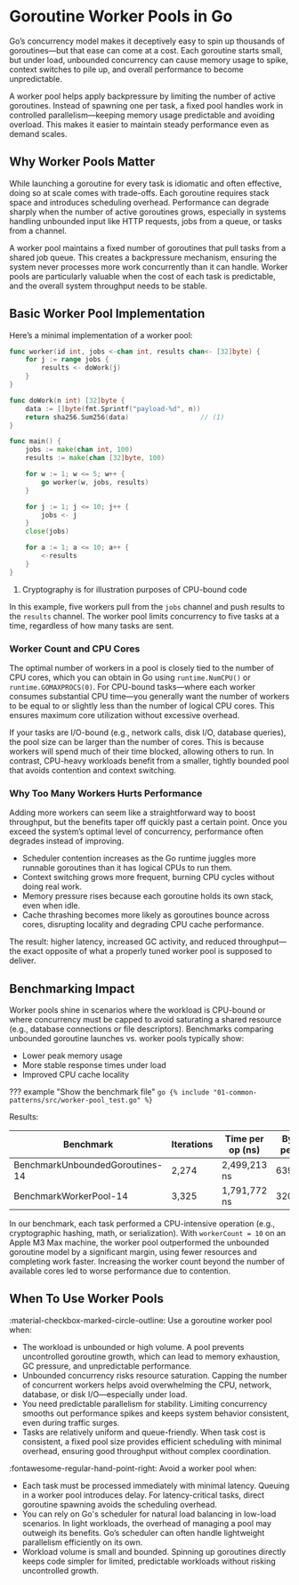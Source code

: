 # Goroutine Worker Pools in Go

Go’s concurrency model makes it deceptively easy to spin up thousands of goroutines—but that ease can come at a cost. Each goroutine starts small, but under load, unbounded concurrency can cause memory usage to spike, context switches to pile up, and overall performance to become unpredictable.

A worker pool helps apply backpressure by limiting the number of active goroutines. Instead of spawning one per task, a fixed pool handles work in controlled parallelism—keeping memory usage predictable and avoiding overload. This makes it easier to maintain steady performance even as demand scales.

## Why Worker Pools Matter

While launching a goroutine for every task is idiomatic and often effective, doing so at scale comes with trade-offs. Each goroutine requires stack space and introduces scheduling overhead. Performance can degrade sharply when the number of active goroutines grows, especially in systems handling unbounded input like HTTP requests, jobs from a queue, or tasks from a channel.

A worker pool maintains a fixed number of goroutines that pull tasks from a shared job queue. This creates a backpressure mechanism, ensuring the system never processes more work concurrently than it can handle. Worker pools are particularly valuable when the cost of each task is predictable, and the overall system throughput needs to be stable.

## Basic Worker Pool Implementation

Here’s a minimal implementation of a worker pool:

```go
func worker(id int, jobs <-chan int, results chan<- [32]byte) {
    for j := range jobs {
        results <- doWork(j)
    }
}

func doWork(n int) [32]byte {
    data := []byte(fmt.Sprintf("payload-%d", n))
    return sha256.Sum256(data)                  // (1)
}

func main() {
    jobs := make(chan int, 100)
    results := make(chan [32]byte, 100)

    for w := 1; w <= 5; w++ {
        go worker(w, jobs, results)
    }

    for j := 1; j <= 10; j++ {
        jobs <- j
    }
    close(jobs)

    for a := 1; a <= 10; a++ {
        <-results
    }
}
```

1. Cryptography is for illustration purposes of CPU-bound code

In this example, five workers pull from the `jobs` channel and push results to the `results` channel. The worker pool limits concurrency to five tasks at a time, regardless of how many tasks are sent.

### Worker Count and CPU Cores

The optimal number of workers in a pool is closely tied to the number of CPU cores, which you can obtain in Go using `runtime.NumCPU()` or `runtime.GOMAXPROCS(0)`. For CPU-bound tasks—where each worker consumes substantial CPU time—you generally want the number of workers to be equal to or slightly less than the number of logical CPU cores. This ensures maximum core utilization without excessive overhead.

If your tasks are I/O-bound (e.g., network calls, disk I/O, database queries), the pool size can be larger than the number of cores. This is because workers will spend much of their time blocked, allowing others to run. In contrast, CPU-heavy workloads benefit from a smaller, tightly bounded pool that avoids contention and context switching.

### Why Too Many Workers Hurts Performance

Adding more workers can seem like a straightforward way to boost throughput, but the benefits taper off quickly past a certain point. Once you exceed the system’s optimal level of concurrency, performance often degrades instead of improving.

- Scheduler contention increases as the Go runtime juggles more runnable goroutines than it has logical CPUs to run them.
- Context switching grows more frequent, burning CPU cycles without doing real work.
- Memory pressure rises because each goroutine holds its own stack, even when idle.
- Cache thrashing becomes more likely as goroutines bounce across cores, disrupting locality and degrading CPU cache performance.

The result: higher latency, increased GC activity, and reduced throughput—the exact opposite of what a properly tuned worker pool is supposed to deliver.

## Benchmarking Impact

Worker pools shine in scenarios where the workload is CPU-bound or where concurrency must be capped to avoid saturating a shared resource (e.g., database connections or file descriptors). Benchmarks comparing unbounded goroutine launches vs. worker pools typically show:

- Lower peak memory usage
- More stable response times under load
- Improved CPU cache locality

??? example "Show the benchmark file"
    ```go
    {% include "01-common-patterns/src/worker-pool_test.go" %}
    ```

Results:

| Benchmark               | Iterations  | Time per op (ns) | Bytes per op | Allocs per op |
|------------------------------|------------|-------------|----------|-----------|
| BenchmarkUnboundedGoroutines-14 | 2,274      | 2,499,213 ns | 639,350  | 39,754    |
| BenchmarkWorkerPool-14         | 3,325      | 1,791,772 ns | 320,707  | 19,762    |

In our benchmark, each task performed a CPU-intensive operation (e.g., cryptographic hashing, math, or serialization). With `workerCount = 10` on an Apple M3 Max machine, the worker pool outperformed the unbounded goroutine model by a significant margin, using fewer resources and completing work faster. Increasing the worker count beyond the number of available cores led to worse performance due to contention.

## When To Use Worker Pools

:material-checkbox-marked-circle-outline: Use a goroutine worker pool when:

- The workload is unbounded or high volume. A pool prevents uncontrolled goroutine growth, which can lead to memory exhaustion, GC pressure, and unpredictable performance.
- Unbounded concurrency risks resource saturation. Capping the number of concurrent workers helps avoid overwhelming the CPU, network, database, or disk I/O—especially under load.
- You need predictable parallelism for stability. Limiting concurrency smooths out performance spikes and keeps system behavior consistent, even during traffic surges.
- Tasks are relatively uniform and queue-friendly. When task cost is consistent, a fixed pool size provides efficient scheduling with minimal overhead, ensuring good throughput without complex coordination.

:fontawesome-regular-hand-point-right: Avoid a worker pool when:

- Each task must be processed immediately with minimal latency. Queuing in a worker pool introduces delay. For latency-critical tasks, direct goroutine spawning avoids the scheduling overhead.
- You can rely on Go's scheduler for natural load balancing in low-load scenarios. In light workloads, the overhead of managing a pool may outweigh its benefits. Go’s scheduler can often handle lightweight parallelism efficiently on its own.
- Workload volume is small and bounded. Spinning up goroutines directly keeps code simpler for limited, predictable workloads without risking uncontrolled growth.
